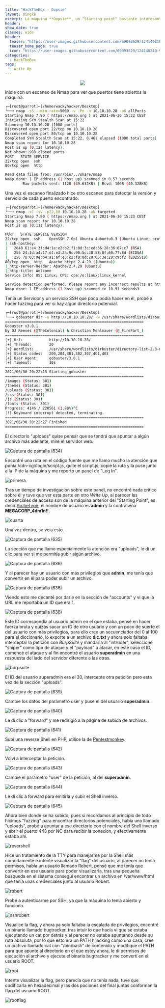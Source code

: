 ```yaml
---
title: "HackTheBox - Oopsie"
layout: single
excerpt: La máquina **Oopsie**, un "Starting point" bastante interesante de la plataforma *HackTheBox*, me gusto especialmente la parte de la intrusión, la escalada de privilegios es bastante básica pero realista.
header:
show_date: true
classes: wide
header:
  teaser: "https://user-images.githubusercontent.com/69093629/124140210-92e7bc00-da88-11eb-864f-3adf6c65666f.png"
  teaser_home_page: true
  icon: "https://user-images.githubusercontent.com/69093629/124140210-92e7bc00-da88-11eb-864f-3adf6c65666f.png"
categories:
  - HackTheBox
tags:
  - Write Up
---
```


<p align="center">
<img src="https://user-images.githubusercontent.com/69093629/124140210-92e7bc00-da88-11eb-864f-3adf6c65666f.png">
</p>

Inicie con un escaneo de Nmap para ver que puertos tiene abiertos la máquina.

```bash 
┌─[root@parrot]─[/home/wackyhacker/Desktop]
└──╼ nmap -sS --min-rate=5000 -v -Pn -n 10.10.10.28 -oG allPorts
Starting Nmap 7.80 ( https://nmap.org ) at 2021-06-30 15:22 CEST
Initiating SYN Stealth Scan at 15:22
Scanning 10.10.10.28 [1000 ports]
Discovered open port 22/tcp on 10.10.10.28
Discovered open port 80/tcp on 10.10.10.28
Completed SYN Stealth Scan at 15:22, 0.46s elapsed (1000 total ports)
Nmap scan report for 10.10.10.28
Host is up (0.12s latency).
Not shown: 998 closed ports
PORT   STATE SERVICE
22/tcp open  ssh
80/tcp open  http

Read data files from: /usr/bin/../share/nmap
Nmap done: 1 IP address (1 host up) scanned in 0.57 seconds
       	Raw packets sent: 1128 (49.632KB) | Rcvd: 1008 (40.328KB)
```

Una vez el escaneo finalizado hice otro escaneo para detectar la versión y servicio de cada puerto encontrado.

```bash 
┌─[root@parrot]─[/home/wackyhacker/Desktop]
└──╼ nmap -sC -sV -p22,80 10.10.10.28 -oN targeted        	 
Starting Nmap 7.80 ( https://nmap.org ) at 2021-06-30 15:23 CEST
Nmap scan report for 10.10.10.28
Host is up (0.11s latency).

PORT   STATE SERVICE VERSION
22/tcp open  ssh 	OpenSSH 7.6p1 Ubuntu 4ubuntu0.3 (Ubuntu Linux; protocol 2.0)
| ssh-hostkey:
|   2048 61:e4:3f:d4:1e:e2:b2:f1:0d:3c:ed:36:28:36:67:c7 (RSA)
|   256 24:1d:a4:17:d4:e3:2a:9c:90:5c:30:58:8f:60:77:8d (ECDSA)
|_  256 78:03:0e:b4:a1:af:e5:c2:f9:8d:29:05:3e:29:c9:f2 (ED25519)
80/tcp open  http	Apache httpd 2.4.29 ((Ubuntu))
|_http-server-header: Apache/2.4.29 (Ubuntu)
|_http-title: Welcome
Service Info: OS: Linux; CPE: cpe:/o:linux:linux_kernel

Service detection performed. Please report any incorrect results at https://nmap.org/submit/ .
Nmap done: 1 IP address (1 host up) scanned in 10.91 seconds3
```

Tenía un Servidor y un servicio SSH que poco podía hacer en él, probé a hacer fuzzing para ver si hay algún directorio potencial.

```bash 
┌─[root@parrot]─[/home/wackyhacker/Desktop]
└──╼ gobuster dir -u http://10.10.10.28/ -w /usr/share/wordlists/dirbuster/directory-list-2.3-medium.txt -t 20
===============================================================
Gobuster v3.0.1
by OJ Reeves (@TheColonial) & Christian Mehlmauer (@_FireFart_)
===============================================================
[+] Url:        	http://10.10.10.28/
[+] Threads:    	20
[+] Wordlist:   	/usr/share/wordlists/dirbuster/directory-list-2.3-medium.txt
[+] Status codes:   200,204,301,302,307,401,403
[+] User Agent: 	gobuster/3.0.1
[+] Timeout:    	10s
===============================================================
2021/06/30 20:22:13 Starting gobuster
===============================================================
/images (Status: 301)
/themes (Status: 301)
/uploads (Status: 301)
/css (Status: 301)
/js (Status: 301)
/fonts (Status: 301)
Progress: 4146 / 220561 (1.88%)^C
[!] Keyboard interrupt detected, terminating.
===============================================================
2021/06/30 20:22:27 Finished
===============================================================
```

El directorio "uploads" quise pensar que se tendrá que apuntar a algún archivo más adelante, mire el servidor web.

![Captura de pantalla (634)](https://user-images.githubusercontent.com/69093629/124152044-7604b600-da93-11eb-8ff9-0eba54d7e792.png)

Encontré una ruta en el código fuente que me llamo mucho la atención que ponía /cdn-cgi/login/script.js, quite el script.js, copie la ruta y la puse junto a la IP de la máquina y me reporto un panel de "Log In".

![primera](https://user-images.githubusercontent.com/69093629/124141179-7b5d0300-da89-11eb-962d-6a1adacefb58.png)

Tras un tiempo de investigación sobre este panel, no encontré nada critico sobre él y tuve que ver esta parte en otro *Write Up*, al parecer las credenciales de acceso son de la máquina anterior del "Starting Point", es decir [ArcheType](https://wackyhacker.github.io/hackthebox/ArcheType/), el nombre de usuario es **admin** y la contraseña **MEGACORP_4dm1n!!**.

![cuarta](https://user-images.githubusercontent.com/69093629/124149303-be6ea480-da90-11eb-91f7-01e2e3e52e35.png)

Una vez dentro, se veía esto.

![Captura de pantalla (635)](https://user-images.githubusercontent.com/69093629/124151061-718bcd80-da92-11eb-886f-62670dd6ee06.png)

La sección que me llamo especialmente la atención era "uploads", le di un clic para ver si me permitía subir algún archivo.

![Captura de pantalla (636)](https://user-images.githubusercontent.com/69093629/124151263-a7c94d00-da92-11eb-97b8-2523bdea9495.png)

Y al parecer hay un usuario con más privilegios que **admin**, me tenía que convertir en él para poder subir un archivo.

![Captura de pantalla (636)](https://user-images.githubusercontent.com/69093629/124152207-9df41980-da93-11eb-9ba6-7d0e304fa5a7.png)

Viendo esto me decanté por darle en la sección de "accounts" y vi que la URL me reportaba un ID que era 1.

![Captura de pantalla (638)](https://user-images.githubusercontent.com/69093629/124153495-c7fa0b80-da94-11eb-8759-b4e1d6f59070.png)

Este ID correspondía al usuario admin en el que estaba, pensé en hacer fuerza bruta y quizás sacar un ID de otro usuario y con un poco de suerte el del usuario con más privilegios, para ello cree un secuenciador del 0 al 100 para el diccionario, lo exporte a un archivo **dic.txt** y ahora solo faltaba interceptar la petición con *BurpSuite* y mandarla al "intruder", seleccione "sniper" como tipo de ataque y el "payload" a atacar, en este caso el ID, comencé el ataque y al fin encontré el usuario **superadmin** en una respuesta del lado del servidor diferente a las otras.

![burpsuite](https://user-images.githubusercontent.com/69093629/124153658-f11a9c00-da94-11eb-9c5b-f3712d9b8d74.png)

El ID del usuario superadmin era el 30, intercepte otra petición pero esta vez de la sección "uploads".

![Captura de pantalla (639)](https://user-images.githubusercontent.com/69093629/124154575-e9a7c280-da95-11eb-8966-52bc6b10aa96.png)

Cambie los datos del parámetro user y puse el del usuario **superadmin**.

![Captura de pantalla (640)](https://user-images.githubusercontent.com/69093629/124156323-caaa3000-da97-11eb-8be1-706b5571c0c0.png)

Le di clic a "forward" y me redirigió a la página de subida de archivos.

![Captura de pantalla (641)](https://user-images.githubusercontent.com/69093629/124156420-e7defe80-da97-11eb-88a1-6e719bfb7745.png)

Subí una reverse Shell en PHP, utilice la de [Pentestmonkey](https://raw.githubusercontent.com/pentestmonkey/php-reverse-shell/master/php-reverse-shell.php).

![Captura de pantalla (642)](https://user-images.githubusercontent.com/69093629/124156717-40ae9700-da98-11eb-944b-91736b0a27e3.png)

Volví a interceptar la petición.

![Captura de pantalla (643)](https://user-images.githubusercontent.com/69093629/124156991-908d5e00-da98-11eb-921a-6e5ce32d461f.png)

Cambie el parámetro "user" de la petición, al del **superadmin**.

![Captura de pantalla (644)](https://user-images.githubusercontent.com/69093629/124157173-c3cfed00-da98-11eb-9a34-d18a3a92d23a.png)

Le di clic a forward para emitirla y subir el Shell inverso.

![Captura de pantalla (645)](https://user-images.githubusercontent.com/69093629/124157309-ecf07d80-da98-11eb-9d6b-02958156a100.png)

Ahora bien donde se ha subido, pues si recordamos al principio de todo hicimos "fuzzing" para encontrar directorios potenciales, había uno llamado "uploads", probé a apuntar a ese directorio con el nombre del Shell inverso y abrir el puerto 443 por NC para recibir la conexion, y efectivamente estaba ahí.

![revershell](https://user-images.githubusercontent.com/69093629/124157701-58d2e600-da99-11eb-8c9a-0999b3411711.png)

Hice un tratamiento de la TTY para manejarme por la Shell más cómodamente e intenté visualizar la "flag" del usuario, al parecer no tenía permisos, había un usuario llamado Robert, pensé que me tenía que convertir en ese usuario para poder visualizarla, tras una pequeña búsqueda en el sistema conseguí encontrar un archivo en /var/www/html que tenía unas credenciales junto al usuario Robert.

![robert](https://user-images.githubusercontent.com/69093629/124158077-c717a880-da99-11eb-934e-b7be647fc1b2.png)

Probé a autenticarme por SSH, ya que la máquina lo tenía abierto y funciono.

![sshrobert](https://user-images.githubusercontent.com/69093629/124158185-e282b380-da99-11eb-90c6-dc476c9f4cf3.png)

Visualice la flag, y ahora ya solo faltaba la escalada de privilegios, encontré un binario llamado bugtracker, tras intuir lo que hacía vi que se estaba ejecutando un cat por detrás y al parecer no estaba apuntando desde su ruta absoluta, por lo que esto era un PATH hijacking como una casa, cree un archivo llamado cat con "/bin/bash" de contenido y modifique el PATH para que apunte al directorio en el que estoy ahora, le di permisos de ejecución al archivo y ejecute el binario bugtracker y me convertí en el usuario ROOT.

![root](https://user-images.githubusercontent.com/69093629/124158822-b0be1c80-da9a-11eb-960d-16c65a4b4d8c.png)

Intente visualizar la flag, pero parecía que no tenía nada, tuve que codificarla en hexadecimal y las dos pociones del final juntas conforman la flag del usuario ROOT.

![rootflag](https://user-images.githubusercontent.com/69093629/124160812-f1b73080-da9c-11eb-85e3-37e7ec43dcef.jpg)









